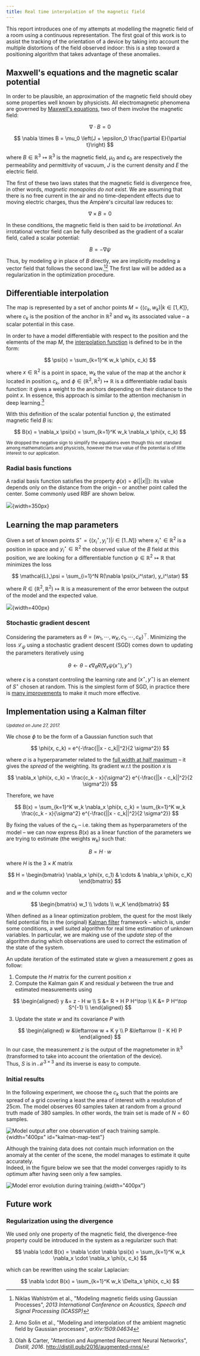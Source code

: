 ```yaml
---
title: Real time interpolation of the magnetic field
---
```


This report introduces one of my attempts at modelling the magnetic field of a 
room using a continuous representation. The first goal of this work is to assist 
the tracking of the orientation of a device by taking into account the multiple 
distortions of the field observed indoor: this is a step toward a positioning 
algorithm that takes advantage of these anomalies.

## Maxwell's equations and the magnetic scalar potential

In order to be plausible, an approximation of the magnetic field should obey 
some properties well known by physicists. All electromagnetic phenomena are 
governed by [Maxwell's 
equations](https://en.wikipedia.org/wiki/Maxwell%27s_equations#Formulation_in_SI_units_convention), 
two of them involve the magnetic field:

$$
  \nabla \cdot B = 0
$$

$$
  \nabla \times B = \mu_0 \left(J + \epsilon_0 \frac{\partial E}{\partial t}\right)
$$

where $B \in \mathbb{R}^3 \mapsto \mathbb{R}^3$ is the magnetic field, $\mu_0$ 
and $\epsilon_0$ are respectively the permeability and permittivity of vacuum, 
$J$ is the current density and $E$ the electric field. 

The first of these two laws states that the magnetic field is divergence free, 
in other words, *magnetic monopoles do not exist*. We are assuming that there is 
no free current in the air and no time-dependent effects due to moving electric 
charges, thus the Ampère's circuital law reduces to:

$$
  \nabla \times B = 0
$$

In these conditions, the magnetic field is then said to be *irrotational*. An 
irrotational vector field can be fully described as the gradient of a scalar 
field, called a scalar potential:

$$
  B = - \nabla \psi
$$

Thus, by modeling $\psi$ in place of $B$ directly, we are implicitly modeling a 
vector field that follows the second law.[^wahlstrom][^solin] The first law will 
be added as a regularization in the optimization procedure.

[^wahlstrom]: Niklas Wahlström et al., "Modeling magnetic fields using Gaussian 
  Processes", *2013 International Conference on Acoustics, Speech and Signal 
  Processing (ICASSP)*

[^solin]: Arno Solin et al., "Modeling and interpolation of the ambient magnetic 
  field by Gaussian processes", *arXiv:1509.04634*

## Differentiable interpolation

The map is represented by a set of anchor points $M = \{(c_k, w_k) | k \in [1, 
K]\}$, where $c_k$ is the position of the anchor in $\mathbb{R}^2$ and $w_k$ its 
associated value – a scalar potential in this case.

In order to have a model differentiable with respect to the position and the 
elements of the map $M$, the [interpolation function](https://en.wikipedia.org/wiki/Multivariate_interpolation) 
is defined to be in the form:

$$
  \psi(x) = \sum_{k=1}^K w_k \phi(x, c_k)
$$

where $x \in \mathbb{R}^2$ is a point in space, $w_k$ the value of the map at 
the anchor $k$ located in position $c_k$, and $\phi \in (\mathbb{R}^2, 
\mathbb{R}^2) \mapsto \mathbb{R}$ is a differentiable radial basis function: it 
gives a weight to the anchors depending on their distance to the point $x$.  In 
essence, this approach is similar to the attention mechanism in deep 
learning.[^attention]

With this definition of the scalar potential function $\psi$, the estimated 
magnetic field $B$ is:

$$
  B(x) = \nabla_x \psi(x) = \sum_{k=1}^K w_k \nabla_x \phi(x, c_k)
$$

<span style="font-size: smaller">
We dropped the negative sign to simplify the equations even though this not 
standard among mathematicians and physicists, however the true value of the 
potential is of little interest to our application.
</span>

[^attention]: Olah & Carter, "Attention and Augmented Recurrent Neural 
  Networks", *Distill, 2016*. http://distill.pub/2016/augmented-rnns/

### Radial basis functions

A radial basis function satisfies the property $\phi(x) = \phi(||x||)$: its 
value depends only on the distance from the origin – or another point called the 
center. Some commonly used RBF are shown below.

![](/images/magnetic-field-interpolation/rbf.svg){width=350px}

## Learning the map parameters

Given a set of known points $S^\star = \{ (x_i^\star, y_i^\star) | i \in [1..N] 
\}$ where $x_i^\star \in \mathbb{R}^2$ is a position in space and $y_i^\star \in 
\mathbb{R}^2$ the observed value of the $B$ field at this position, we are 
looking for a differentiable function $\psi \in \mathbb{R}^2 \mapsto \mathbb{R}$ 
that minimizes the loss

$$
  \mathcal{L}_\psi = \sum_{i=1}^N R(\nabla \psi(x_i^\star), y_i^\star)
$$

where $R \in (\mathbb{R}^2, \mathbb{R}^2) \mapsto \mathbb{R}$ is a measurement 
of the error between the output of the model and the expected value.

![](/images/magnetic-field-interpolation/magnetic-field-data.svg){width=400px}

### Stochastic gradient descent

Considering the parameters as $\theta = (w_1, \cdots, w_K, c_1, \cdots, 
c_K)^\top$. Minimizing the loss $\mathcal{L}_\psi$ using a stochastic gradient 
descent (SGD) comes down to updating the parameters iteratively using

$$
\theta \leftarrow \theta - \epsilon \nabla_\theta R(\nabla_x \psi(x^\star), 
y^\star)
$$

where $\epsilon$ is a constant controling the learning rate and $(x^\star, 
y^\star)$ is an element of $S^\star$ chosen at random. This is the simplest form 
of SGD, in practice there is [many 
improvements](http://sebastianruder.com/optimizing-gradient-descent/) to make it 
much more effective.

## Implementation using a Kalman filter
<div style="font-size: smaller; font-style: italic">
Updated on June 27, 2017.
</div>

We chose $\phi$ to be the form of a Gaussian function such that

$$
  \phi(x, c_k) = e^{-\frac{||x - c_k||^2}{2 \sigma^2}}
$$

where $\sigma$ is a hyperparameter related to the [full width at half 
maximum](https://en.wikipedia.org/wiki/Full_width_at_half_maximum) – it gives 
the *spread* of the weighting. Its gradient w.r.t the position $x$ is

$$
  \nabla_x \phi(x, c_k) = \frac{c_k - x}{\sigma^2}
                          e^{-\frac{||x - c_k||^2}{2 \sigma^2}}
$$

Therefore, we have

$$
B(x) = \sum_{k=1}^K w_k \nabla_x \phi(x, c_k)
     = \sum_{k=1}^K w_k \frac{c_k - x}{\sigma^2} e^{-\frac{||x - c_k||^2}{2 \sigma^2}}
$$

By fixing the values of the $c_k$ – i.e. taking them as hyperparameters of the 
model – we can now express $B(x)$ as a linear function of the parameters we are 
trying to estimate (the weights $w_k$) such that:

$$
  B = H \cdot w
$$

where $H$ is the $3 \times K$ matrix

$$
H =
\begin{bmatrix}
  \nabla_x \phi(x, c_1) & \cdots & \nabla_x \phi(x, c_K)
\end{bmatrix}
$$

and $w$ the column vector

$$
\begin{bmatrix}
  w_1 \\
  \vdots \\
  w_K
\end{bmatrix}
$$

When defined as a linear optimization problem, the quest for the most likely 
field potential fits in the (original) [Kalman 
filter](https://en.wikipedia.org/wiki/Kalman_filter) framework – which is, under 
some conditions, a well suited algorithm for real time estimation of unknown 
variables. In particular, we are making use of the *update* step of the 
algorithm during which observations are used to correct the estimation of the 
state of the system.

An update iteration of the estimated state $w$ given a measurement $z$ goes as 
follow:

<div class="algorithm">

1. Compute the $H$ matrix for the current position $x$
2. Compute the Kalman gain $K$ and residual $y$ between the true and estimated 
   measurements using

$$
\begin{aligned}
y &= z - H w \\
S &= R + H P H^\top \\
K &= P H^\top S^{-1} \\
\end{aligned}
$$

3. Update the state $w$ and its covariance $P$ with

$$
\begin{aligned}
w &\leftarrow w + K y \\
P &\leftarrow (I - K H) P
\end{aligned}
$$

</div>

In our case, the measurement $z$ is the output of the magnetometer in 
$\mathbb{R}^3$ (transformed to take into account the orientation of the device).  
Thus, $S$ is in $\mathcal{M}^{3\times3}$ and its inverse is easy to compute.

### Initial results

In the following experiment, we choose the $c_k$ such that the points are spread 
of a grid covering a least the area of interest with a resolution of 25cm. The 
model observes 60 samples taken at random from a ground truth made of 380 
samples. In other words, the train set is made of $N = 60$ samples.

![Model output after one observation of each training 
sample.](/images/magnetic-field-interpolation/kalman-map-test-1.svg){width="400px" 
id="kalman-map-test"}

<script type = "text/javascript">
  var images = [], x = 0;
  images[0] = "/images/magnetic-field-interpolation/kalman-map-test-1.svg";
  images[1] = "/images/magnetic-field-interpolation/kalman-map-test-2.svg";

  setInterval(function() {
    x = (x + 1) % images.length;
    document.getElementById("kalman-map-test").src = images[x];
  }, 2000);
</script>

Although the training data does not contain much information on the anomaly at 
the center of the scene, the model manages to estimate it quite accurately.  
Indeed, in the figure below we see that the model converges rapidly to its 
optimum after having seen only a few samples.

![Model error evolution during 
training.](/images/magnetic-field-interpolation/kalman-map-mse.svg){width="400px"}

## Future work

### Regularization using the divergence

We used only one property of the magnetic field, the divergence-free property 
could be introduced in the system as a regularizer such that:

$$
\nabla \cdot B(x) = \nabla \cdot \nabla \psi(x)
= \sum_{k=1}^K w_k \nabla_x \cdot \nabla_x \phi(x, c_k)
$$

which can be rewritten using the scalar Laplacian:

$$
\nabla \cdot B(x) = \sum_{k=1}^K w_k \Delta_x \phi(x, c_k)
$$

